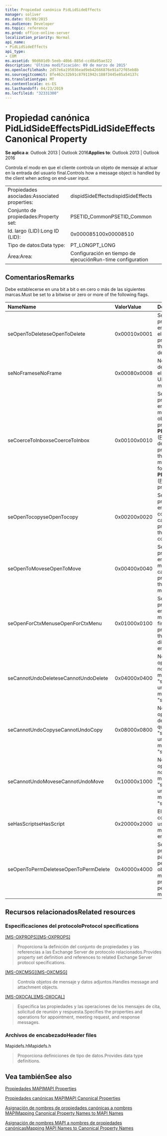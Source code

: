 ```yaml
---
title: Propiedad canónica PidLidSideEffects
manager: soliver
ms.date: 03/09/2015
ms.audience: Developer
ms.topic: reference
ms.prod: office-online-server
localization_priority: Normal
api_name:
- PidLidSideEffects
api_type:
- COM
ms.assetid: 90d601d9-5eeb-40b6-885d-ccd8a95ae322
description: 'Última modificación: 09 de marzo de 2015'
ms.openlocfilehash: 2d57e6a195036ead9eb42666876e91a72f65eb8b
ms.sourcegitcommit: 8fe462c32b91c87911942c188f3445e85a54137c
ms.translationtype: MT
ms.contentlocale: es-ES
ms.lasthandoff: 04/23/2019
ms.locfileid: "32331300"
---
```

# <a name="pidlidsideeffects-canonical-property"></a><span data-ttu-id="2debb-103">Propiedad canónica PidLidSideEffects</span><span class="sxs-lookup"><span data-stu-id="2debb-103">PidLidSideEffects Canonical Property</span></span>

  
  
<span data-ttu-id="2debb-104">**Se aplica a**: Outlook 2013 | Outlook 2016</span><span class="sxs-lookup"><span data-stu-id="2debb-104">**Applies to**: Outlook 2013 | Outlook 2016</span></span> 
  
<span data-ttu-id="2debb-105">Controla el modo en que el cliente controla un objeto de mensaje al actuar en la entrada del usuario final.</span><span class="sxs-lookup"><span data-stu-id="2debb-105">Controls how a message object is handled by the client when acting on end-user input.</span></span>
  
|||
|:-----|:-----|
|<span data-ttu-id="2debb-106">Propiedades asociadas:</span><span class="sxs-lookup"><span data-stu-id="2debb-106">Associated properties:</span></span>  <br/> |<span data-ttu-id="2debb-107">dispidSideEffects</span><span class="sxs-lookup"><span data-stu-id="2debb-107">dispidSideEffects</span></span>  <br/> |
|<span data-ttu-id="2debb-108">Conjunto de propiedades:</span><span class="sxs-lookup"><span data-stu-id="2debb-108">Property set:</span></span>  <br/> |<span data-ttu-id="2debb-109">PSETID_Common</span><span class="sxs-lookup"><span data-stu-id="2debb-109">PSETID_Common</span></span>  <br/> |
|<span data-ttu-id="2debb-110">Id. largo (LID):</span><span class="sxs-lookup"><span data-stu-id="2debb-110">Long ID (LID):</span></span>  <br/> |<span data-ttu-id="2debb-111">0x00008510</span><span class="sxs-lookup"><span data-stu-id="2debb-111">0x00008510</span></span>  <br/> |
|<span data-ttu-id="2debb-112">Tipo de datos:</span><span class="sxs-lookup"><span data-stu-id="2debb-112">Data type:</span></span>  <br/> |<span data-ttu-id="2debb-113">PT_LONG</span><span class="sxs-lookup"><span data-stu-id="2debb-113">PT_LONG</span></span>  <br/> |
|<span data-ttu-id="2debb-114">Área:</span><span class="sxs-lookup"><span data-stu-id="2debb-114">Area:</span></span>  <br/> |<span data-ttu-id="2debb-115">Configuración en tiempo de ejecución</span><span class="sxs-lookup"><span data-stu-id="2debb-115">Run-time configuration</span></span>  <br/> |
   
## <a name="remarks"></a><span data-ttu-id="2debb-116">Comentarios</span><span class="sxs-lookup"><span data-stu-id="2debb-116">Remarks</span></span>

<span data-ttu-id="2debb-117">Debe establecerse en una bit a bit o en cero o más de las siguientes marcas.</span><span class="sxs-lookup"><span data-stu-id="2debb-117">Must be set to a bitwise or zero or more of the following flags.</span></span>
  
|<span data-ttu-id="2debb-118">**Name**</span><span class="sxs-lookup"><span data-stu-id="2debb-118">**Name**</span></span>|<span data-ttu-id="2debb-119">**Valor**</span><span class="sxs-lookup"><span data-stu-id="2debb-119">**Value**</span></span>|<span data-ttu-id="2debb-120">**Descripción**</span><span class="sxs-lookup"><span data-stu-id="2debb-120">**Description**</span></span>|
|:-----|:-----|:-----|
|<span data-ttu-id="2debb-121">seOpenToDelete</span><span class="sxs-lookup"><span data-stu-id="2debb-121">seOpenToDelete</span></span>  <br/> |<span data-ttu-id="2debb-122">0x0001</span><span class="sxs-lookup"><span data-stu-id="2debb-122">0x0001</span></span>  <br/> |<span data-ttu-id="2debb-123">Se requiere procesamiento adicional en el objeto de mensaje al eliminar.</span><span class="sxs-lookup"><span data-stu-id="2debb-123">Additional processing is required on the message object when deleting.</span></span>  <br/> |
|<span data-ttu-id="2debb-124">seNoFrame</span><span class="sxs-lookup"><span data-stu-id="2debb-124">seNoFrame</span></span>  <br/> |<span data-ttu-id="2debb-125">0x0008</span><span class="sxs-lookup"><span data-stu-id="2debb-125">0x0008</span></span>  <br/> |<span data-ttu-id="2debb-126">No hay ninguna interfaz de usuario asociada con el objeto de mensaje.</span><span class="sxs-lookup"><span data-stu-id="2debb-126">No UI is associated with the message object.</span></span>  <br/> |
|<span data-ttu-id="2debb-127">seCoerceToInbox</span><span class="sxs-lookup"><span data-stu-id="2debb-127">seCoerceToInbox</span></span>  <br/> |<span data-ttu-id="2debb-128">0x0010</span><span class="sxs-lookup"><span data-stu-id="2debb-128">0x0010</span></span>  <br/> |<span data-ttu-id="2debb-129">Se requiere procesamiento adicional en el objeto de mensaje al mover o copiar a un objeto de carpeta con una propiedad **PR_CONTAINER_CLASS** ([PidTagContainerClass](pidtagcontainerclass-canonical-property.md)) de "IPF. Nota".</span><span class="sxs-lookup"><span data-stu-id="2debb-129">Additional processing is required on the message object when moving or copying to a folder object with a **PR_CONTAINER_CLASS** ([PidTagContainerClass](pidtagcontainerclass-canonical-property.md)) property of "IPF.Note".</span></span>  <br/> |
|<span data-ttu-id="2debb-130">seOpenTocopy</span><span class="sxs-lookup"><span data-stu-id="2debb-130">seOpenTocopy</span></span>  <br/> |<span data-ttu-id="2debb-131">0x0020</span><span class="sxs-lookup"><span data-stu-id="2debb-131">0x0020</span></span>  <br/> |<span data-ttu-id="2debb-132">Se requiere procesamiento adicional en el objeto de mensaje al copiar en otra carpeta.</span><span class="sxs-lookup"><span data-stu-id="2debb-132">Additional processing is required on the message object when copying to another folder.</span></span>  <br/> |
|<span data-ttu-id="2debb-133">seOpenToMove</span><span class="sxs-lookup"><span data-stu-id="2debb-133">seOpenToMove</span></span>  <br/> |<span data-ttu-id="2debb-134">0x0040</span><span class="sxs-lookup"><span data-stu-id="2debb-134">0x0040</span></span>  <br/> |<span data-ttu-id="2debb-135">Se requiere procesamiento adicional en el objeto de mensaje al mover a otra carpeta.</span><span class="sxs-lookup"><span data-stu-id="2debb-135">Additional processing is required on the message object when moving to another folder.</span></span>  <br/> |
|<span data-ttu-id="2debb-136">seOpenForCtxMenu</span><span class="sxs-lookup"><span data-stu-id="2debb-136">seOpenForCtxMenu</span></span>  <br/> |<span data-ttu-id="2debb-137">0x0100</span><span class="sxs-lookup"><span data-stu-id="2debb-137">0x0100</span></span>  <br/> |<span data-ttu-id="2debb-138">Se requiere procesamiento adicional en el objeto de mensaje al mostrar verbos al usuario final.</span><span class="sxs-lookup"><span data-stu-id="2debb-138">Additional processing is required on the message object when displaying verbs to the end-user.</span></span>  <br/> |
|<span data-ttu-id="2debb-139">seCannotUndoDelete</span><span class="sxs-lookup"><span data-stu-id="2debb-139">seCannotUndoDelete</span></span>  <br/> |<span data-ttu-id="2debb-140">0x0400</span><span class="sxs-lookup"><span data-stu-id="2debb-140">0x0400</span></span>  <br/> |<span data-ttu-id="2debb-141">No se puede deshacer la operación de eliminación, no se debe establecer a menos que se establezca "seOpenToDelete".</span><span class="sxs-lookup"><span data-stu-id="2debb-141">Cannot undo delete operation, must not be set unless "seOpenToDelete" is set.</span></span>  <br/> |
|<span data-ttu-id="2debb-142">seCannotUndoCopy</span><span class="sxs-lookup"><span data-stu-id="2debb-142">seCannotUndoCopy</span></span>  <br/> |<span data-ttu-id="2debb-143">0x0800</span><span class="sxs-lookup"><span data-stu-id="2debb-143">0x0800</span></span>  <br/> |<span data-ttu-id="2debb-144">No se puede deshacer la operación de copia, no se debe establecer a menos que se establezca "seOpenTocopy".</span><span class="sxs-lookup"><span data-stu-id="2debb-144">Cannot undo copy operation, must not be set unless "seOpenTocopy" is set.</span></span>  <br/> |
|<span data-ttu-id="2debb-145">seCannotUndoMove</span><span class="sxs-lookup"><span data-stu-id="2debb-145">seCannotUndoMove</span></span>  <br/> |<span data-ttu-id="2debb-146">0x1000</span><span class="sxs-lookup"><span data-stu-id="2debb-146">0x1000</span></span>  <br/> |<span data-ttu-id="2debb-147">No se puede deshacer la operación de movimiento, no se debe establecer a menos que se establezca "seOpenToMove".</span><span class="sxs-lookup"><span data-stu-id="2debb-147">Cannot undo move operation, must not be set unless "seOpenToMove" is set.</span></span>  <br/> |
|<span data-ttu-id="2debb-148">seHasScript</span><span class="sxs-lookup"><span data-stu-id="2debb-148">seHasScript</span></span>  <br/> |<span data-ttu-id="2debb-149">0x2000</span><span class="sxs-lookup"><span data-stu-id="2debb-149">0x2000</span></span>  <br/> |<span data-ttu-id="2debb-150">El objeto message contiene un script de usuario final.</span><span class="sxs-lookup"><span data-stu-id="2debb-150">The message object contains end-user script.</span></span>  <br/> |
|<span data-ttu-id="2debb-151">seOpenToPermDelete</span><span class="sxs-lookup"><span data-stu-id="2debb-151">seOpenToPermDelete</span></span>  <br/> |<span data-ttu-id="2debb-152">0x4000</span><span class="sxs-lookup"><span data-stu-id="2debb-152">0x4000</span></span>  <br/> |<span data-ttu-id="2debb-153">Se requiere procesamiento adicional para eliminar permanentemente el objeto de mensaje.</span><span class="sxs-lookup"><span data-stu-id="2debb-153">Additional processing is required to permanently delete the message object.</span></span>  <br/> |
   
## <a name="related-resources"></a><span data-ttu-id="2debb-154">Recursos relacionados</span><span class="sxs-lookup"><span data-stu-id="2debb-154">Related resources</span></span>

### <a name="protocol-specifications"></a><span data-ttu-id="2debb-155">Especificaciones del protocolo</span><span class="sxs-lookup"><span data-stu-id="2debb-155">Protocol specifications</span></span>

<span data-ttu-id="2debb-156">[[MS-OXPROPS]](https://msdn.microsoft.com/library/f6ab1613-aefe-447d-a49c-18217230b148%28Office.15%29.aspx)</span><span class="sxs-lookup"><span data-stu-id="2debb-156">[[MS-OXPROPS]](https://msdn.microsoft.com/library/f6ab1613-aefe-447d-a49c-18217230b148%28Office.15%29.aspx)</span></span>
  
> <span data-ttu-id="2debb-157">Proporciona la definición del conjunto de propiedades y las referencias a las Exchange Server de protocolo relacionados.</span><span class="sxs-lookup"><span data-stu-id="2debb-157">Provides property set definition and references to related Exchange Server protocol specifications.</span></span>
    
<span data-ttu-id="2debb-158">[[MS-OXCMSG]](https://msdn.microsoft.com/library/7fd7ec40-deec-4c06-9493-1bc06b349682%28Office.15%29.aspx)</span><span class="sxs-lookup"><span data-stu-id="2debb-158">[[MS-OXCMSG]](https://msdn.microsoft.com/library/7fd7ec40-deec-4c06-9493-1bc06b349682%28Office.15%29.aspx)</span></span>
  
> <span data-ttu-id="2debb-159">Controla objetos de mensaje y datos adjuntos.</span><span class="sxs-lookup"><span data-stu-id="2debb-159">Handles message and attachment objects.</span></span>
    
<span data-ttu-id="2debb-160">[[MS-OXOCAL]](https://msdn.microsoft.com/library/09861fde-c8e4-4028-9346-e7c214cfdba1%28Office.15%29.aspx)</span><span class="sxs-lookup"><span data-stu-id="2debb-160">[[MS-OXOCAL]](https://msdn.microsoft.com/library/09861fde-c8e4-4028-9346-e7c214cfdba1%28Office.15%29.aspx)</span></span>
  
> <span data-ttu-id="2debb-161">Especifica las propiedades y las operaciones de los mensajes de cita, solicitud de reunión y respuesta.</span><span class="sxs-lookup"><span data-stu-id="2debb-161">Specifies the properties and operations for appointment, meeting request, and response messages.</span></span>
    
### <a name="header-files"></a><span data-ttu-id="2debb-162">Archivos de encabezado</span><span class="sxs-lookup"><span data-stu-id="2debb-162">Header files</span></span>

<span data-ttu-id="2debb-163">Mapidefs.h</span><span class="sxs-lookup"><span data-stu-id="2debb-163">Mapidefs.h</span></span>
  
> <span data-ttu-id="2debb-164">Proporciona definiciones de tipo de datos.</span><span class="sxs-lookup"><span data-stu-id="2debb-164">Provides data type definitions.</span></span>
    
## <a name="see-also"></a><span data-ttu-id="2debb-165">Vea también</span><span class="sxs-lookup"><span data-stu-id="2debb-165">See also</span></span>



[<span data-ttu-id="2debb-166">Propiedades MAPI</span><span class="sxs-lookup"><span data-stu-id="2debb-166">MAPI Properties</span></span>](mapi-properties.md)
  
[<span data-ttu-id="2debb-167">Propiedades canónicas MAPI</span><span class="sxs-lookup"><span data-stu-id="2debb-167">MAPI Canonical Properties</span></span>](mapi-canonical-properties.md)
  
[<span data-ttu-id="2debb-168">Asignación de nombres de propiedades canónicas a nombres MAPI</span><span class="sxs-lookup"><span data-stu-id="2debb-168">Mapping Canonical Property Names to MAPI Names</span></span>](mapping-canonical-property-names-to-mapi-names.md)
  
[<span data-ttu-id="2debb-169">Asignación de nombres MAPI a nombres de propiedades canónicas</span><span class="sxs-lookup"><span data-stu-id="2debb-169">Mapping MAPI Names to Canonical Property Names</span></span>](mapping-mapi-names-to-canonical-property-names.md)

